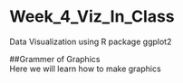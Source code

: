 # Week_4_Viz_In_Class
Data Visualization using R package ggplot2  

##Grammer of Graphics  
Here we will learn how to make graphics
